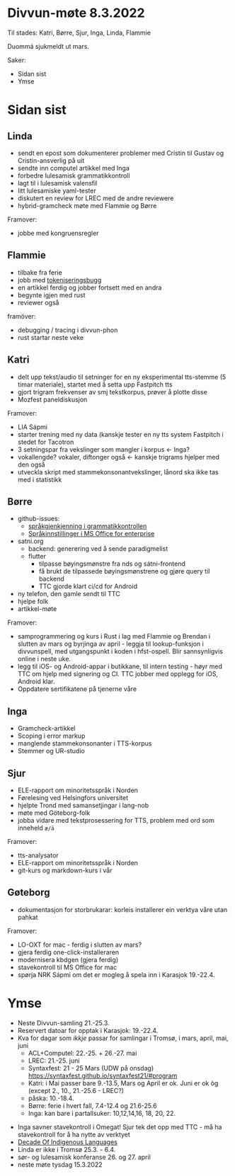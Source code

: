 # Divvun-møte 8.3.2022

Til stades: Katri, Børre, Sjur, Inga, Linda, Flammie

Duommá sjukmeldt ut mars.

Saker:
* Sidan sist
* Ymse

# Sidan sist

## Linda
* sendt en epost som dokumenterer problemer med Cristin til Gustav og Cristin-ansverlig på uit
* sendte inn computel artikkel med Inga
* forbedre lulesamisk grammatikkontroll
* lagt til i lulesamisk valensfil
* litt lulesamiske yaml-tester
* diskutert en review for LREC med de andre reviewere
* hybrid-gramcheck møte med Flammie og Børre

Framover:
- jobbe med kongruensregler

## Flammie

* tilbake fra ferie
* jobb med [tokeniseringsbugg](https://github.com/giellalt/lang-smj/issues/16)
* en artikkel ferdig og jobber fortsett med en andra
* begynte igjen med rust
* reviewer også

framöver:

* debugging / tracing i divvun-phon
* rust startar neste veke

## Katri
* delt upp tekst/audio til setninger for en ny eksperimental tts-stemme (5 timar materiale), startet med å setta upp Fastpitch tts
* gjort trigram frekvenser av smj tekstkorpus, prøver å plotte disse
* Mozfest paneldiskusjon

Framover:
* LIA Sápmi
* starter trening med ny data (kanskje tester en ny tts system Fastpitch i stedet for Tacotron 
* 3 setningspar fra vekslinger som mangler i korpus <- Inga?
* vokallengde? vokaler, diftonger også <- kanskje trigrams hjelper med den også
* utveckla skript med stammekonsonantvekslinger, lånord ska ikke tas med i statistikk

## Børre
* github-issues:
    * [språkgjenkjenning i grammatikkontrollen](https://github.com/divvun/libdivvun/issues/53)
    * [Språkinnstillinger i MS Office for enterprise](https://github.com/divvun/enterprise/issues/1)
* satni.org
    * backend: generering ved å sende paradigmelist
    * flutter
        * tilpasse bøyingsmønstre fra nds og sátni-frontend
        * få brukt de tilpassede bøyingsmønstrene og gjøre query til backend
        * TTC gjorde klart ci/cd for Android
* ny telefon, den gamle sendt til TTC
* hjelpe folk
* artikkel-møte

Framover:
* samprogrammering og kurs i Rust i lag med Flammie og Brendan i slutten av mars og
  byrjinga av april - leggja til lookup-funksjon i divvunspell, med utgangspunkt i
  koden i hfst-ospell. Blir sannsynligvis online i neste uke.
* legg til iOS- og Android-appar i butikkane, til intern testing - høyr med TTC om
  hjelp med signering og CI. TTC jobber med opplegg for iOS, Android klar.
* Oppdatere sertifikatene på tjenerne våre

## Inga
* Gramcheck-artikkel
* Scoping i error markup
* manglende stammekonsonanter i TTS-korpus
* Stemmer og UR-studio


## Sjur
- ELE-rapport om minoritetsspråk i Norden
- Førelesing ved Helsingfors universitet
- hjelpte Trond med samansetjingar i lang-nob
- møte med Göteborg-folk
- jobba vidare med tekstprosessering for TTS, problem med ord som inneheld `æ/ä`

Framover:
- tts-analysator
- ELE-rapport om minoritetsspråk i Norden
- git-kurs og markdown-kurs i vår

## Gøteborg
- dokumentasjon for storbrukarar: korleis installerer ein verktya våre utan pahkat

Framover:
- LO-OXT for mac - ferdig i slutten av mars?
- gjera ferdig one-click-installeraren
- modernisera kbdgen (gjera ferdig)
- stavekontroll til MS Office for mac
- spørja NRK Sápmi om det er mogleg å spela inn i Karasjok 19.-22.4.

# Ymse
- Neste Divvun-samling 21.-25.3.
- Reservert datoar for opptak i Karasjok: 19.-22.4.
- Kva for dagar som *ikkje* passar for samlingar i Tromsø, i mars, april, mai, juni
    - ACL+Computel: 22.-25. + 26.-27. mai
    - LREC: 21.-25. juni
    - Syntaxfest: 21 - 25 Mars (UDW på onsdag) <https://syntaxfest.github.io/syntaxfest21/#program>
    - Katri: i Mai passer bare 9.-13.5, Mars og April er ok. Juni er ok òg (except 2., 10., 21.-25.6 - LREC?)
    - påska: 10.-18.4.
    - Børre: ferie i hvert fall, 7.4-12.4 og 21.6-25.6
    - Inga: kan bare i partallsuker: 10,12,14,16, 18, 20, 22.
* Inga savner stavekontroll i Omegat! Sjur tek det opp med TTC - må ha stavekontroll
  for å ha nytte av verktyet
* [Decade Of Indigenous Languages](https://fpcc.ca/stories/the-decade-of-indigenous-languages/)
* Linda er ikke i Tromsø 25.3. - 6.4.
* sør- og lulesamisk konferanse 26. og 27. april
* neste møte tysdag 15.3.2022
